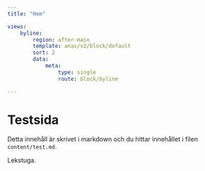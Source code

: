 ```yaml
---
title: "Hem"

views:
    byline:
        region: after-main
        template: anax/v2/block/default
        sort: 2
        data:
            meta:
                type: single
                route: block/byline

---
```

Testsida
=========================



Detta innehåll är skrivet i markdown och du hittar innehållet i filen `content/test.md`.


Lekstuga.
